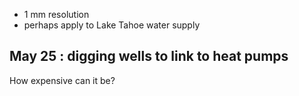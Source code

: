 - 1 mm resolution
- perhaps apply to Lake Tahoe water supply
## May 25  : digging wells to link to heat pumps

How expensive can it be? 